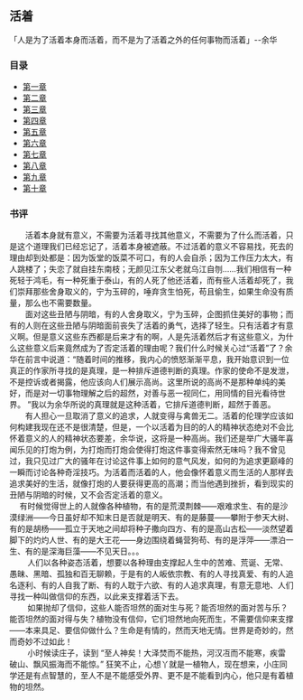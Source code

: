 ## 活着
「人是为了活着本身而活着，而不是为了活着之外的任何事物而活着」--余华
### 目录
- [第一章](https://github.com/lincome/lincome.github.io/blob/master/1.md)
- [第二章](https://github.com/lincome/lincome.github.io/blob/master/2.md)
- [第三章](https://github.com/lincome/lincome.github.io/blob/master/3.md)
- [第四章](https://github.com/lincome/lincome.github.io/blob/master/4.md)
- [第五章](https://github.com/lincome/lincome.github.io/blob/master/5.md)
- [第六章](https://github.com/lincome/lincome.github.io/blob/master/6.md)
- [第七章](https://github.com/lincome/lincome.github.io/blob/master/7.md)
- [第八章](https://github.com/lincome/lincome.github.io/blob/master/8.md)
- [第九章](https://github.com/lincome/lincome.github.io/blob/master/9.md)
- [第十章](https://github.com/lincome/lincome.github.io/blob/master/10.md)  

### 书评
　　活着本身就有意义，不需要为活着寻找其他意义，不需要为了什么而活着，只是这个道理我们已经忘记了，活着本身被遮蔽。不过活着的意义不容易找，死去的理由却到处都是：因为饭堂的饭菜不可口，有的人会自杀；因为工作压力太大，有人跳楼了；失恋了就自挂东南枝；无颜见江东父老就乌江自刎……我们相信有一种死轻于鸿毛，有一种死重于泰山，有的人死了他还活着，而有些人活着却死了，我们崇拜那些舍身取义的，宁为玉碎的，唾弃贪生怕死，苟且偷生，如果生命没有质量，那么也不需要数量。  
　　面对这些丑陋与阴暗，有的人舍身取义，宁为玉碎，企图抓住美好的事物；而有的人则在这些丑陋与阴暗面前丧失了活着的勇气，选择了轻生。只有活着才有意义啊。但是意义这些东西都是后来才有的啊，人是先活着然后才有这些意义，为什么这些意义后来竟然成为了否定活着的理由呢？我们什么时候关心过“活着”了？余华在前言中说道：“随着时间的推移，我内心的愤怒渐渐平息，我开始意识到一位真正的作家所寻找的是真理，是一种排斥道德判断的真理。作家的使命不是发泄，不是控诉或者揭露，他应该向人们展示高尚。这里所说的高尚不是那种单纯的美好，而是对一切事物理解之后的超然，对善与恶一视同仁，用同情的目光看待世界。 ”我以为余华所说的真理就是这种活着，它排斥道德判断，超然于善恶。  
　　有人担心一旦取消了意义的追求，人就变得与禽兽无二。活着的伦理学应该如何构建我现在还不是很清楚，但是，一个以活着为目的的人的精神状态绝对不会比怀着意义的人的精神状态要差，余华说，这将是一种高尚。我们还是举广大骚年喜闻乐见的打炮为例，为打炮而打炮会使得打炮这件事变得索然无味吗？我不曾见过，我只见过广大的骚年在讨论这件事上如何的意气风发，如何的为追求更巅峰的一瞬而讨论各种奇淫技巧。为活着而活着的人，他会像怀着意义而生活的人那样去追求美好的生活，就像打炮的人要获得更高的高潮；而当他遇到挫折，看到现实的丑陋与阴暗的时候，又不会否定活着的意义。  
　  有时候觉得世上的人就像各种植物，有的是荒漠荆棘——艰难求生、有的是沙漠绿洲——今日虽好却不知末日是否就是明天、有的是藤蔓——攀附于参天大树、有的是胡杨——孤立于天地之间却将种子撒向四方、有的是高山古松——淡然望着脚下的灼灼人世、有的是大王花——身边围绕着蝇营狗苟、有的是浮萍——漂泊一生、有的是深海巨藻——不见天日。。。  
　　 人们以各种姿态活着，想要以各种理由支撑起人生中的苦难、荒诞、无常、愚昧、黑暗、孤独和百无聊赖，于是有的人皈依宗教、有的人寻找真爱、有的人追名逐利、有的人自我了断、有的人耽于六欲、有的人追求真理，有意无意地、人们寻找一种叫做信仰的东西，以此来支撑着活下去。  
　　 如果抛却了信仰，这些人能否坦然的面对生与死？能否坦然的面对苦与乐？能否坦然的面对得与失？植物没有信仰，它们坦然地向死而生，不需要信仰来支撑——本来具足、要信仰做什么？生命是有情的，然而天地无情。世界是奇妙的，然而奇妙不过如此！  
　　 小时候读庄子，读到 “至人神矣！大泽焚而不能热，河汉冱而不能寒，疾雷破山、飘风振海而不能惊。” 狂笑不止，心想丫就是一植物人，现在想来，小庄同学还是有点智慧的，至人不是不能感受外界、更不是不能看到内心，他只是有着植物的坦然。
